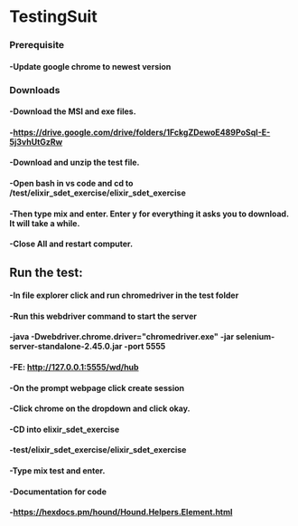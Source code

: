 # TestingSuit

### Prerequisite
#### -Update google chrome to newest version

### Downloads
#### -Download the MSI and exe files. 
#### -https://drive.google.com/drive/folders/1FckgZDewoE489PoSqI-E-5j3vhUtGzRw
#### -Download and unzip the test file.
#### -Open bash in vs code and cd to /test/elixir_sdet_exercise/elixir_sdet_exercise
#### -Then type mix and enter. Enter y for everything it asks you to download. It will take a while.
#### -Close All and restart computer.

## Run the test:

#### -In file explorer click and run chromedriver in the test folder
#### -Run this webdriver command to start the server
#### -java -Dwebdriver.chrome.driver="chromedriver.exe" -jar selenium-server-standalone-2.45.0.jar -port 5555
#### -FE: http://127.0.0.1:5555/wd/hub
#### -On the prompt webpage click create session
#### -Click chrome on the dropdown and click okay.
#### -CD into elixir_sdet_exercise
#### -test/elixir_sdet_exercise/elixir_sdet_exercise
#### -Type mix test and enter.

#### -Documentation for code
#### -https://hexdocs.pm/hound/Hound.Helpers.Element.html
